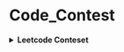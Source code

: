 # Code_Contest
<details> 
 <summary><b>Leetcode Conteset</b></summary> 
 
| Rank | Problem | Score | Finish Time   | [Q1 (3)](https://leetcode.com/contest/weekly-contest-352/problems/longest-even-odd-subarray-with-threshold/) | [Q2 (4)](https://leetcode.com/contest/weekly-contest-352/problems/prime-pairs-with-target-sum/) | [Q3 (5)](https://leetcode.com/contest/weekly-contest-352/problems/continuous-subarrays/) | [Q4 (6)](https://leetcode.com/contest/weekly-contest-352/problems/sum-of-imbalance-numbers-of-all-subarrays/) | Date|
| :-: | :-: | :-: | :-: | :-: | :-: | :-: | :-: | :-:|
| 12584 / 24578| [Weekly Contest 352](https://leetcode.com/contest/weekly-contest-352/) | 3 | 0:51:50 | 0:51:50 |❌ | ❌| ❌|2023/07/02|


| Rank | Problem | Score | Finish Time   | [Q1 (3)](https://leetcode.com/contest/biweekly-contest-108/problems/longest-alternating-subarray/) | [Q2 (4)](https://leetcode.com/contest/biweekly-contest-108/problems/relocate-marbles/) | [Q3 (4)](https://leetcode.com/contest/biweekly-contest-108/problems/partition-string-into-minimum-beautiful-substrings/) | [Q4 (5)](https://leetcode.com/contest/biweekly-contest-108/problems/number-of-black-blocks/) | Date|
| :-: | :-: | :-: | :-: | :-: | :-: | :-: | :-: | :-:|
| 8698 / 21116 | [Biweekly Contest 108](https://leetcode.com/contest/biweekly-contest-108)| 3 | 2:04:21 | 1:19:21   🐞9 |  ❌| ❌|❌ |2023/07/09|

</details>
